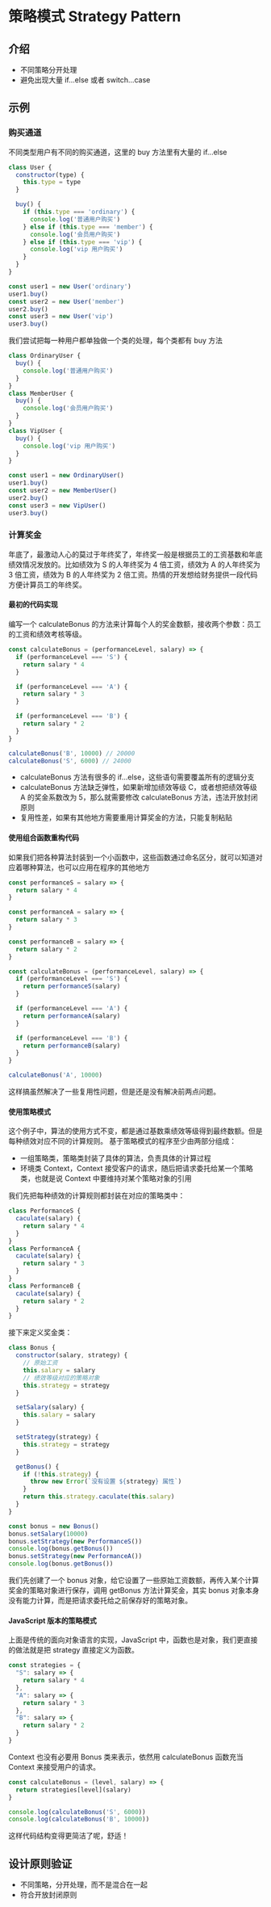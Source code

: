 # 策略模式 Strategy Pattern

## 介绍

- 不同策略分开处理
- 避免出现大量 if...else 或者 switch...case

## 示例

### 购买通道

不同类型用户有不同的购买通道，这里的 buy 方法里有大量的 if...else

```js
class User {
  constructor(type) {
    this.type = type
  }

  buy() {
    if (this.type === 'ordinary') {
      console.log('普通用户购买')
    } else if (this.type === 'member') {
      console.log('会员用户购买')
    } else if (this.type === 'vip') {
      console.log('vip 用户购买')
    }    
  }
}

const user1 = new User('ordinary')
user1.buy()
const user2 = new User('member')
user2.buy()
const user3 = new User('vip')
user3.buy()
```

我们尝试把每一种用户都单独做一个类的处理，每个类都有 buy 方法

```js
class OrdinaryUser {
  buy() {
    console.log('普通用户购买')
  }
}
class MemberUser {
  buy() {
    console.log('会员用户购买')
  }
}
class VipUser {
  buy() {
    console.log('vip 用户购买')
  }
}

const user1 = new OrdinaryUser()
user1.buy()
const user2 = new MemberUser()
user2.buy()
const user3 = new VipUser()
user3.buy()
```

### 计算奖金

年底了，最激动人心的莫过于年终奖了，年终奖一般是根据员工的工资基数和年底绩效情况发放的。比如绩效为 S 的人年终奖为 4 倍工资，绩效为 A 的人年终奖为 3 倍工资，绩效为 B 的人年终奖为 2 倍工资。热情的开发想给财务提供一段代码方便计算员工的年终奖。

#### 最初的代码实现

编写一个 calculateBonus 的方法来计算每个人的奖金数额，接收两个参数：员工的工资和绩效考核等级。

```js
const calculateBonus = (performanceLevel, salary) => {
  if (performanceLevel === 'S') {
    return salary * 4
  }

  if (performanceLevel === 'A') {
    return salary * 3
  }

  if (performanceLevel === 'B') {
    return salary * 2
  }
}

calculateBonus('B', 10000) // 20000
calculateBonus('S', 6000) // 24000
```

- calculateBonus 方法有很多的 if...else，这些语句需要覆盖所有的逻辑分支
- calculateBonus 方法缺乏弹性，如果新增加绩效等级 C，或者想把绩效等级 A 的奖金系数改为 5，那么就需要修改 calculateBonus 方法，违法开放封闭原则
- 复用性差，如果有其他地方需要重用计算奖金的方法，只能复制粘贴

#### 使用组合函数重构代码

如果我们把各种算法封装到一个小函数中，这些函数通过命名区分，就可以知道对应着哪种算法，也可以应用在程序的其他地方

```js
const performanceS = salary => {
  return salary * 4
}

const performanceA = salary => {
  return salary * 3
}

const performanceB = salary => {
  return salary * 2
}

const calculateBonus = (performanceLevel, salary) => {
  if (performanceLevel === 'S') {
    return performanceS(salary)
  }

  if (performanceLevel === 'A') {
    return performanceA(salary)
  }

  if (performanceLevel === 'B') {
    return performanceB(salary)
  }
}

calculateBonus('A', 10000)
```

这样搞虽然解决了一些复用性问题，但是还是没有解决前两点问题。

#### 使用策略模式

这个例子中，算法的使用方式不变，都是通过基数乘绩效等级得到最终数额。但是每种绩效对应不同的计算规则。
基于策略模式的程序至少由两部分组成：

- 一组策略类，策略类封装了具体的算法，负责具体的计算过程
- 环境类 Context，Context 接受客户的请求，随后把请求委托给某一个策略类，也就是说 Context 中要维持对某个策略对象的引用

我们先把每种绩效的计算规则都封装在对应的策略类中：

```js
class PerformanceS {
  caculate(salary) {
    return salary * 4
  }
}
class PerformanceA {
  caculate(salary) {
    return salary * 3
  }
}
class PerformanceB {
  caculate(salary) {
    return salary * 2
  }
}
```

接下来定义奖金类：

```js
class Bonus {
  constructor(salary, strategy) {
    // 原始工资
    this.salary = salary
    // 绩效等级对应的策略对象
    this.strategy = strategy
  }

  setSalary(salary) {
    this.salary = salary
  }

  setStrategy(strategy) {
    this.strategy = strategy
  }

  getBonus() {
    if (!this.strategy) {
      throw new Error(`没有设置 ${strategy} 属性`)
    }
    return this.strategy.caculate(this.salary)
  }
}

const bonus = new Bonus()
bonus.setSalary(10000)
bonus.setStrategy(new PerformanceS())
console.log(bonus.getBonus())
bonus.setStrategy(new PerformanceA())
console.log(bonus.getBonus())
```

我们先创建了一个 bonus 对象，给它设置了一些原始工资数额，再传入某个计算奖金的策略对象进行保存，调用 getBonus 方法计算奖金，其实 bonus 对象本身没有能力计算，而是把请求委托给之前保存好的策略对象。

#### JavaScript 版本的策略模式

上面是传统的面向对象语言的实现，JavaScript 中，函数也是对象，我们更直接的做法就是把 strategy 直接定义为函数。

```js
const strategies = {
  "S": salary => {
    return salary * 4
  },
  "A": salary => {
    return salary * 3
  },
  "B": salary => {
    return salary * 2
  }
}
```

Context 也没有必要用 Bonus 类来表示，依然用 calculateBonus 函数充当 Context 来接受用户的请求。

```js
const calculateBonus = (level, salary) => {
  return strategies[level](salary)
}

console.log(calculateBonus('S', 6000))
console.log(calculateBonus('B', 10000))
```

这样代码结构变得更简洁了呢，舒适！

## 设计原则验证

- 不同策略，分开处理，而不是混合在一起
- 符合开放封闭原则
